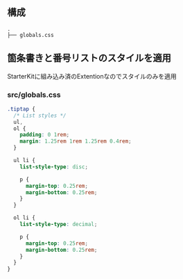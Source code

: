 ## 構成

```tsx
.
├── globals.css
```

## 箇条書きと番号リストのスタイルを適用

StarterKitに組み込み済のExtentionなのでスタイルのみを適用

### src/globals.css

```css
.tiptap {
  /* List styles */
  ul,
  ol {
    padding: 0 1rem;
    margin: 1.25rem 1rem 1.25rem 0.4rem;
  }

  ul li {
    list-style-type: disc;

    p {
      margin-top: 0.25rem;
      margin-bottom: 0.25rem;
    }
  }

  ol li {
    list-style-type: decimal;

    p {
      margin-top: 0.25rem;
      margin-bottom: 0.25rem;
    }
  }
}
```